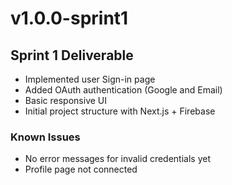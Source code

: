 # v1.0.0-sprint1

## Sprint 1 Deliverable
- Implemented user Sign-in page
- Added OAuth authentication (Google and Email)
- Basic responsive UI
- Initial project structure with Next.js + Firebase

### Known Issues
- No error messages for invalid credentials yet
- Profile page not connected
